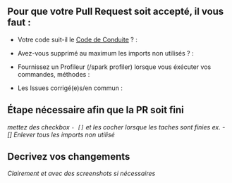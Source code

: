 ## Pour que votre Pull Request soit accepté, il vous faut :
* Votre code suit-il le [Code de Conduite](https://github.com/ServerOpenMC/PluginV2/blob/master/CODE_OF_CONDUCT.md) ? :
* Avez-vous supprimé au maximum les imports non utilisés ? : 
* Fournissez un Profileur (/spark profiler) lorsque vous éxécuter vos commandes, méthodes :

* Les Issues corrigé(e)s/en commun : 

## Étape nécessaire afin que la PR soit fini
*mettez des checkbox `- []` et les cocher lorsque les taches sont finies*
*ex. - [] Enlever tous les imports non utilisé*

## Decrivez vos changements
*Clairement et avec des screenshots si nécessaires*
